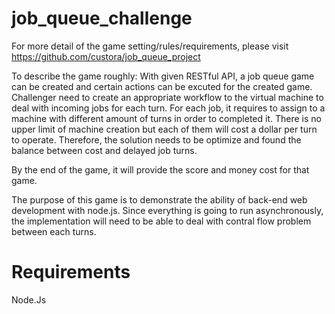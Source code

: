# job_queue_challenge

For more detail of the game setting/rules/requirements, please visit https://github.com/custora/job_queue_project

To describe the game roughly: 
With given RESTful API, a job queue game can be created and certain actions can be excuted for the created game. 
Challenger need to create an appropriate workflow to the virtual machine to deal with incoming jobs for each turn.
For each job, it requires to assign to a machine with different amount of turns in order to completed it.
There is no upper limit of machine creation but each of them will cost a dollar per turn to operate.
Therefore, the solution needs to be optimize and found the balance between cost and delayed job turns. 

By the end of the game, it will provide the score and money cost for that game.

The purpose of this game is to demonstrate the ability of back-end web development with node.js. 
Since everything is going to run asynchronously, the implementation will need to be able to deal with contral flow problem between each turns.

# Requirements
Node.Js
